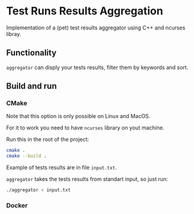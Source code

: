# Test Runs Results Aggregation

Implementation of a (pet) test results aggregator using C++ and ncurses libray. 

## Functionality
`aggregator` can disply your tests results, filter them by keywords and sort.

## Build and run
### CMake

Note that this option is only possible on Linux and MacOS.

For it to work you need to have `ncurses` library on yout machine.

Run this in the root of the project:

```sh
cmake .
cmake --build .
```

Example of tests results are in file `input.txt`.

`aggregator` takes the tests results from standart input, so just run:

```sh
./aggregator < input.txt
```

### Docker


